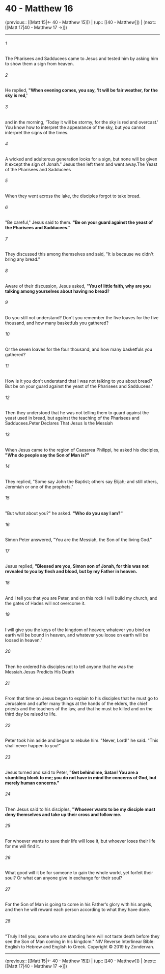 # 40 - Matthew 16

(previous:: [[Matt 15|← 40 - Matthew 15]]) | (up:: [[40 - Matthew]]) | (next:: [[Matt 17|40 - Matthew 17 →]])

***


###### 1 
The Pharisees and Sadducees came to Jesus and tested him by asking him to show them a sign from heaven. 

###### 2 
He replied, **"When evening comes, you say, 'It will be fair weather, for the sky is red,'** 

###### 3 
and in the morning, 'Today it will be stormy, for the sky is red and overcast.' You know how to interpret the appearance of the sky, but you cannot interpret the signs of the times. 

###### 4 
A wicked and adulterous generation looks for a sign, but none will be given it except the sign of Jonah." Jesus then left them and went away.The Yeast of the Pharisees and Sadducees 

###### 5 
When they went across the lake, the disciples forgot to take bread. 

###### 6 
"Be careful," Jesus said to them. **"Be on your guard against the yeast of the Pharisees and Sadducees."** 

###### 7 
They discussed this among themselves and said, "It is because we didn't bring any bread." 

###### 8 
Aware of their discussion, Jesus asked, **"You of little faith, why are you talking among yourselves about having no bread?** 

###### 9 
Do you still not understand? Don't you remember the five loaves for the five thousand, and how many basketfuls you gathered? 

###### 10 
Or the seven loaves for the four thousand, and how many basketfuls you gathered? 

###### 11 
How is it you don't understand that I was not talking to you about bread? But be on your guard against the yeast of the Pharisees and Sadducees." 

###### 12 
Then they understood that he was not telling them to guard against the yeast used in bread, but against the teaching of the Pharisees and Sadducees.Peter Declares That Jesus Is the Messiah 

###### 13 
When Jesus came to the region of Caesarea Philippi, he asked his disciples, **"Who do people say the Son of Man is?"** 

###### 14 
They replied, "Some say John the Baptist; others say Elijah; and still others, Jeremiah or one of the prophets." 

###### 15 
"But what about you?" he asked. **"Who do you say I am?"** 

###### 16 
Simon Peter answered, "You are the Messiah, the Son of the living God." 

###### 17 
Jesus replied, **"Blessed are you, Simon son of Jonah, for this was not revealed to you by flesh and blood, but by my Father in heaven.** 

###### 18 
And I tell you that you are Peter, and on this rock I will build my church, and the gates of Hades will not overcome it. 

###### 19 
I will give you the keys of the kingdom of heaven; whatever you bind on earth will be bound in heaven, and whatever you loose on earth will be loosed in heaven." 

###### 20 
Then he ordered his disciples not to tell anyone that he was the Messiah.Jesus Predicts His Death 

###### 21 
From that time on Jesus began to explain to his disciples that he must go to Jerusalem and suffer many things at the hands of the elders, the chief priests and the teachers of the law, and that he must be killed and on the third day be raised to life. 

###### 22 
Peter took him aside and began to rebuke him. "Never, Lord!" he said. "This shall never happen to you!" 

###### 23 
Jesus turned and said to Peter, **"Get behind me, Satan! You are a stumbling block to me; you do not have in mind the concerns of God, but merely human concerns."** 

###### 24 
Then Jesus said to his disciples, **"Whoever wants to be my disciple must deny themselves and take up their cross and follow me.** 

###### 25 
For whoever wants to save their life will lose it, but whoever loses their life for me will find it. 

###### 26 
What good will it be for someone to gain the whole world, yet forfeit their soul? Or what can anyone give in exchange for their soul? 

###### 27 
For the Son of Man is going to come in his Father's glory with his angels, and then he will reward each person according to what they have done. 

###### 28 
"Truly I tell you, some who are standing here will not taste death before they see the Son of Man coming in his kingdom." NIV Reverse Interlinear Bible: English to Hebrew and English to Greek. Copyright © 2019 by Zondervan.

***

(previous:: [[Matt 15|← 40 - Matthew 15]]) | (up:: [[40 - Matthew]]) | (next:: [[Matt 17|40 - Matthew 17 →]])
